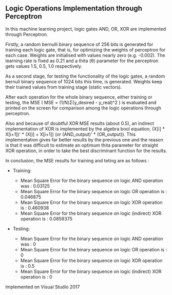 ## Logic Operations Implementation through Perceptron

In this machine learning project, logic gates AND, OR, XOR are implemented through Perceptron.

Firstly, a random bernulli binary sequence of 256 bits is generated for training each logic gate, that is, for optimizing the weights of perceptron for each case. Weights are initialised with values nearly zero (e.g. -0.002). The learning rate is fixed as 0.21 and a thita (θ) parameter for the perceptron gets values 1.5, 0.5, 1.0 respectively.

As a second stage, for testing the functionality of the logic gates, a random bernuli binary sequence of 1024 bits this time, is generated. Weights keep their trained values from training stage (static vectors). 

After each operation for the whole binary sequence, either training or testing, the MSE ( MSE = (1/Ν)Σ(y_desired - y_real)^2 ) is evaluated and printed on the screen for comparison among the logic operations through perceptron.

Also and because of doubtful XOR MSE results (about 0.5), an indirect implementation of XOR is implemented by the algebra bool equation, (X[i] * X[i+1])' * (X[i] + X[i+1]) (or (AND_output)' * (OR_output)). This implementation gives far better results by the previous one and the reason is that it was difficult to estimate an optimum thita parameter for straight XOR operation, in order to take the best discriminant function for the results.

In conclusion, the MSE results for training and teting are as follows :

  - Training:
     * Mean Square Error for the binary sequence on logic AND operation was : 0.03125
     * Mean Square Error for the binary sequence on logic OR operation is : 0.046875
     * Mean Square Error for the binary sequence on logic XOR operation is : 0.460938
     * Mean Square Error for the binary sequence on logic (indirect) XOR operation is : 0.0859375
  
  - Testing:
     * Mean Square Error for the binary sequence on logic AND operation was : 0
     * Mean Square Error for the binary sequence on logic OR operation is : 0
     * Mean Square Error for the binary sequence on logic XOR operation is : 0.5
     * Mean Square Error for the binary sequence on logic (indirect) XOR operation is : 0
    
Implemented on Visual Studio 2017
